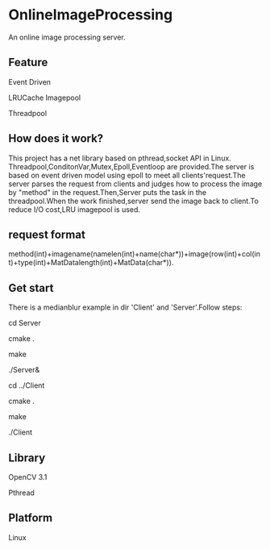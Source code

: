 # OnlineImageProcessing

An online image processing server.

Feature
--
Event Driven

LRUCache Imagepool

Threadpool


How does it work?
--
This project has a net library  based on pthread,socket API in Linux. Threadpool,ConditonVar,Mutex,Epoll,Eventloop are provided.The server is based on event driven model using epoll to meet all clients'request.The server parses the request from clients and judges how to process the image by "method" in the request.Then,Server puts the task in the threadpool.When the work finished,server send the image back to client.To reduce I/O cost,LRU imagepool is used.

request format
--
method(int)+imagename(namelen(int)+name(char*))+image(row(int)+col(int)+type(int)+MatDatalength(int)+MatData(char*)).

Get start
--
There is a medianblur example in dir 'Client' and 'Server'.Follow steps:

cd Server

cmake .

make

./Server&

cd ../Client

cmake .

make

./Client

Library
--
OpenCV 3.1

Pthread

Platform
--
Linux
